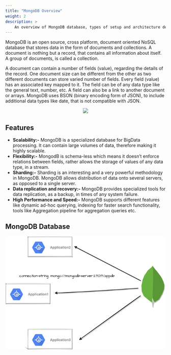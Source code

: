 ```yaml
---
title: "MongoDB Overview"
weight: 2
description: >
    An overview of MongoDB database, types of setup and architecture design
---
```


MongoDB is an open source, cross platform, document oriented NoSQL database that stores data in the form of documents and collections. A document is nothing but a record, that contains all information about itself. A group of documents, is called a collection.

A document can contain a number of fields (value), regarding the details of the record. One document size can be different from the other as two different documents can store varied number of fields. Every field (value) has an associated key mapped to it. The field can be of any data type like the general text, number, etc. A field can also be a link to another document or arrays. MongoDB uses BSON (binary encoding form of JSON), to include additional data types like date, that is not compatible with JSON.

<div align="center">
    <img src="https://miro.medium.com/max/1214/0*GbAB-bGDGaWtfOxi.jpeg">
</div>

## Features

- **Scalability:-** MongoDB is a specialized database for BigData processing. It can contain large volumes of data, therefore making it highly scalable.
- **Flexibility:-** MongodB is schema-less which means it doesn’t enforce relations between fields, rather allows the storage of values of any data type, in a stream.
- **Sharding:-** Sharding is an interesting and a very powerful methodology in MongoDB. MongoDB allows distribution of data onto several servers, as opposed to a single server.
- **Data replication and recovery:-** MongoDB provides specialized tools for data replication, as a backup, in times of any system failure.
- **High Performance and Speed:-**
  MongoDB supports different features like dynamic ad-hoc querying, indexing for faster search functionality, tools like Aggregation pipeline for aggregation queries etc.

## MongoDB Database

<div align="center">
    <img src="https://github.com/OT-CONTAINER-KIT/mongodb-operator/raw/main/static/mongo-db.drawio.png">
</div>
